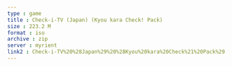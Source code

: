```yaml
---
type : game
title : Check-i-TV (Japan) (Kyou kara Check! Pack)
size : 223.2 M
format : iso
archive : zip
server : myrient
link2 : Check-i-TV%20%28Japan%29%20%28Kyou%20kara%20Check%21%20Pack%29
---
```

